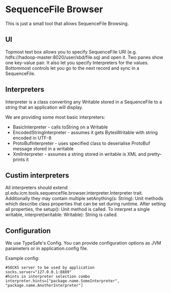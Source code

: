 SequenceFile Browser
====================

This is just a small tool that allows SequenceFile Browsing.

## UI
Topmost text box allows you to specify SequenceFile URI (e.g. hdfs://hadoop-master:8020/user/sbd/file.sq) and open it.
Two panes show one key-value pair. It also let you specify Interpreters for the values. Bottommost controls let you go
to the next record and sync in a SequenceFile.

## Interpreters
Interpreter is a class converting any Writable stored in a SequenceFile to a string that an application will display.

We are providing some most basic interpreters:
 - BasicInterpreter - calls toString on a Writable
 - EncodedStringInterpreter - assumes it gets BytesWritable with string encoded in UTF-8
 - ProtoBufInterpreter - uses specified class to deserialise ProtoBuf message stored in a writable
 - XmlInterpreter - assumes a string stored in writable is XML and pretty-prints it

## Custim interpreters
All interpreters should extend  pl.edu.icm.tools.sequencefile.browser.interpreter.Interpreter trait.
Additionally they may contain multiple setAnything(s: String): Unit
methods which describe class properties that can be set during runtime. After setting all properties, the
setup(): Unit method is called. To interpret a single writable, interpret(writable: Writable): String is called.

## Configuration
We use TypeSafe's Config. You can provide configuration options as JVM parameters or in application.config file.

Example config:

    #SOCKS server to be used by application
    socks.server="127.0.0.1:8889"
    #hints in interpreter selection combo
    interpreter.hints=["package.name.SomeInterpreter", "package.name.AnotherInterpreter"]


